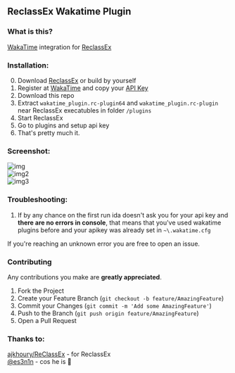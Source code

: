 ## ReclassEx Wakatime Plugin

### What is this?
[WakaTime](https://wakatime.com/) integration for [ReclassEx](https://github.com/ajkhoury/ReClassEx/)

### Installation:
0. Download [ReclassEx](https://github.com/ajkhoury/ReClassEx/)
 or build by yourself
1. Register at [WakaTime](https://wakatime.com) and copy your [API Key](https://wakatime.com/settings/account)
2. Download this repo
3. Extract `wakatime_plugin.rc-plugin64` and `wakatime_plugin.rc-plugin` near ReclassEx execatubles in folder `/plugins`
4. Start ReclassEx
5. Go to plugins and setup api key
6. That's pretty much it.

### Screenshot:
![img](https://cdn.upload.systems/uploads/YWpD0JfA.png) \
![img2](https://cdn.upload.systems/uploads/q0FrXCII.png) \
![img3](https://cdn.upload.systems/uploads/NQHLWkEN.png)

### Troubleshooting:
1. If by any chance on the first run ida doesn't ask you for your api key and **there are no errors in console**, that means that you've used wakatime plugins before and your apikey was already set in `~\.wakatime.cfg`

If you're reaching an unknown error you are free to open an issue.

### Contributing
Any contributions you make are **greatly appreciated**.

1. Fork the Project
2. Create your Feature Branch (`git checkout -b feature/AmazingFeature`)
3. Commit your Changes (`git commit -m 'Add some AmazingFeature'`)
4. Push to the Branch (`git push origin feature/AmazingFeature`)
5. Open a Pull Request

### Thanks to:
[ajkhoury/ReClassEx](https://github.com/ajkhoury/ReClassEx/) - for ReclassEx\
[@es3n1n](https://github.com/es3n1n) - cos he is 🤡